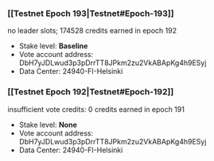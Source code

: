 ### [[Testnet Epoch 193|Testnet#Epoch-193]]
no leader slots; 174528 credits earned in epoch 192
* Stake level: **Baseline**
* Vote account address: DbH7yJDLwud3p3pDrrTT8JPkm2zu2VkABApKg4h9ESyj
* Data Center: 24940-FI-Helsinki
### [[Testnet Epoch 192|Testnet#Epoch-192]]
insufficient vote credits: 0 credits earned in epoch 191
* Stake level: **None**
* Vote account address: DbH7yJDLwud3p3pDrrTT8JPkm2zu2VkABApKg4h9ESyj
* Data Center: 24940-FI-Helsinki